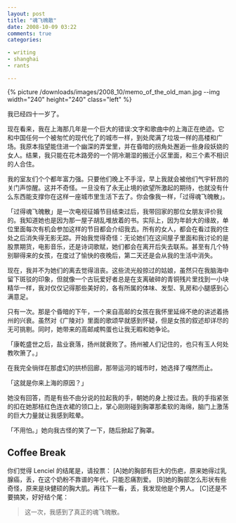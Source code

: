 ```yaml
---
layout: post
title: "魂飞魄散"
date: 2008-10-09 03:22
comments: true
categories:

- writing
- shanghai
- rants

---
```


{% picture /downloads/images/2008_10/memo_of_the_old_man.jpg --img width="240" height="240" class="left" %}

我已经四十一岁了。

现在看来，我在上海那几年是一个巨大的错误:文字和歌曲中的上海正在绝迹。它和中国任何一个被匆忙的现代化了的城市一样，到处爬满了垃圾一样的高楼和广场。我原本指望能住进一个幽深的弄堂里，并在昏暗的拐角处邂逅一些身段妖娆的女人。结果，我只能在花木路旁的一个阴冷潮湿的搬迁小区里面，和三个素不相识的人合住。

我的室友们个个都年富力强。只要他们晚上不手淫，早上我就会被他们气宇轩昂的关门声惊醒。这并不奇怪。一旦没有了永无止境的欲望所激起的期待，也就没有什么东西能支撑你在这样一座城市里生活下去了。你会像我一样，「过得魂飞魄散」。

「过得魂飞魄散」是一次电视征婚节目结束过后，我带回家的那位女朋友评价我的。我知道她也是因为那一屋子胡乱堆放着的书。实际上，因为年龄大的缘故，单位里面每次有机会参加这样的节目都会介绍我去。所有的女人，都会在看过我的住处之后消失得无影无踪。开始我觉得奇怪：无论她们在这间屋子里面和我讨论的是股票期货，电影音乐，还是诗词歌赋，她们都会在离开后失去联系。甚至有几个特别聊得来的女孩，在度过了愉快的夜晚后，第二天还是会从我的生活中消失。

现在，我并不为她们的离去觉得沮丧。这些流光般掠过的姑娘，虽然只在我脑海中留下斑驳的印象，但就像一个古玩爱好者总是在支离破碎的青铜残片里找到一小块精华一样，我对仅仅记得那些美好的，各有所属的体味、发型、乳房和小腿感到心满意足。

只有一次。那是个昏暗的下午，一个来自高邮的女孩在我怀里延绵不绝的讲述着扬州的兴衰。虽然对《广陵对》里面的歌颂早就感到怀疑，但是女孩的叙述却详尽的无可挑剔。同时，她带来的高邮咸鸭蛋也让我无暇和她争论。

「康乾盛世之后，盐业衰落，扬州就衰败了。扬州被人们记住的，也只有玉人何处教吹箫了。」

在我完全徜徉在那虚幻的拱桥回廊，那带运河的城市时，她选择了嘎然而止。

「这就是你来上海的原因？」

她没有回答，而是有些不由分说的拉起我的手，朝她的身上按过去。我的手指紧张的扣在她那桔红色连衣裙的领口上，掌心刚刚碰到胸罩那柔软的海绵，脑门上激荡的巨大力量就让我感到眩晕。

「不用怕。」她向我古怪的笑了一下，随后掀起了胸罩。


**Coffee Break**
------------------

你们觉得 Lenciel 的结尾是，请投票：
[A]她的胸部有巨大的伤疤，原来她得过乳腺癌，丢，在这个奶粉不靠谱的年代，只能忍痛割爱。
[B]她的胸部怎么形状有些奇怪，原来是块健硕的胸大肌。再往下一看，丢，我发现他是个男人。
[C]还是不要搞笑，好好结个尾：

> 这一次，我感到了真正的魂飞魄散。
